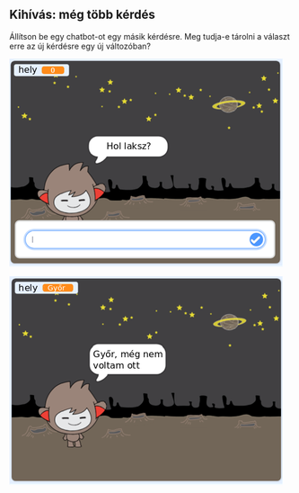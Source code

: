 ## Kihívás: még több kérdés

Állítson be egy chatbot-ot egy másik kérdésre. Meg tudja-e tárolni a választ erre az új kérdésre egy új változóban?

![Több kérdés](images/chatbot-question1.png)

![Több kérdés](images/chatbot-question2.png)